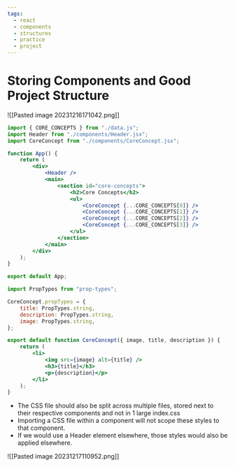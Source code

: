 ```yaml
---
tags:
  - react
  - components
  - structures
  - practice
  - project
---
```

# Storing Components and Good Project Structure


![[Pasted image 20231216171042.png]]

```jsx
import { CORE_CONCEPTS } from "./data.js";
import Header from "./components/Header.jsx";
import CoreConcept from "./components/CoreConcept.jsx";

function App() {
	return (
		<div>
			<Header />
			<main>
				<section id="core-concepts">
					<h2>Core Concepts</h2>
					<ul>
						<CoreConcept {...CORE_CONCEPTS[0]} />
						<CoreConcept {...CORE_CONCEPTS[1]} />
						<CoreConcept {...CORE_CONCEPTS[2]} />
						<CoreConcept {...CORE_CONCEPTS[3]} />
					</ul>
				</section>
			</main>
		</div>
	);
}

export default App;

```

```jsx
import PropTypes from "prop-types";

CoreConcept.propTypes = {
	title: PropTypes.string,
	description: PropTypes.string,
	image: PropTypes.string,
};

export default function CoreConcept({ image, title, description }) {
	return (
		<li>
			<img src={image} alt={title} />
			<h3>{title}</h3>
			<p>{description}</p>
		</li>
	);
}

```

* The CSS file should also be split across multiple files, stored next to their respective components and not in 1 large index.css
* Importing a CSS file within a component will not scope these styles to that component.
* If we would use a Header element elsewhere, those styles would also be applied elsewhere.

![[Pasted image 20231217110952.png]]
